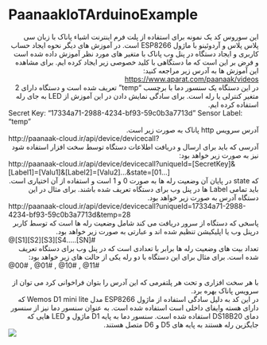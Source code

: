 # PaanaakIoTArduinoExample
<div dir="rtl">
این سوروس کد یک نمونه برای استفاده از پلت فرم اینترنت اشیاء پاناک با  
زبان سی پلاس پلاس و آردوئینو با ماژول 
ESP8266
است.
در آموزش های دیگر نحوه ایجاد حساب کاربری و ایجاد دستگاه در پنل وب پاناک با متغیر های مورد نظر آموزش داده شده است و فرض بر این است که ما دستگاهی با کلید خصوصی زیر ایجاد کرده ایم. برای مشاهده این آموزش ها به آدرس زیر مراجعه کنید:
<div dir="rtl">
<a href="https://www.aparat.com/paanaak/videos">https://www.aparat.com/paanaak/videos</a>
</div>
در این دستگاه یک سنسور دما با برچسب 
“temp”
تعریف شده است و دستگاه دارای 2 متغیر کنترلی یا رله است. برای سادگی نمایش دادن در این آموزش از
LED
به جای رله استفاده کرده ایم.
<div dir="ltr">        
Secret Key: “17334a71-2988-4234-bf93-59c0b3a7713d”
Sensor Label: “temp”
</div>
آدرس سرویس 
http 
پاناک به صورت زیر است.
<div dir="ltr">        
http://paanaak-cloud.ir/api/device/devicecall?
</div>
آدرسی که باید برای ارسال و دریافت اطلاعات دستگاه توسط سخت افزار استفاده شود نیز به صورت زیر خواهد بود:
<div dir="ltr">        
http://paanaak-cloud.ir/api/device/devicecall?uniqueId=[SecretKey]&[Label1]=[Valu1]&[Label2]=[Valu2]...&state=[01...]
</div>      
که
state 
در پایان آن وضعیت رله ها به صورت 0 و 1 است و استفاده از آن اختیاری است.
باید تمامی 
Label
ها در پنل وب برای دستگاه تعریف شده باشند.
برای مثال در این دستگاه آدرس به صورت زیر خواهد بود.
<div dir="ltr">        
http://paanaak-cloud.ir/api/device/devicecall?uniqueId=17334a71-2988-4234-bf93-59c0b3a7713d&temp=28
</div>
پاسخی که دستگاه از سرور دریافت می کند شامل وضعیت رله ها است که توسط کاربر درپنل وب یا اپلیکیشن تنظیم شده اند و عبارتی به صورت زیر خواهد بود.
<div dir="ltr">        
@[S1][S2][S3][S4…..[SN]#
</div>
تعداد بیت های وضعیت رله ها برابر با تعدادی است که در پنل وب برای دستگاه تعریف شده است.
برای مثال برای این دستگاه با دو رله یکی از حالت های زیر خواهد بود:
<div dir="ltr">        
@00# , @01# , @10# , @11#
</div>
<br/>
با هر سخت افزاری و تحت هر پلتفرمی که این آدرس را بتوان فراخوانی کرد می توان از سرویس پاناک بهره برد.<br/>
در این کد  به دلیل سادگی استفاده از ماژول
ESP8266
مدل
Wemos D1 mini lite 
که دارای هسته وایفای داخلی است استفاده شده است. به عنوان سنسور دما نیز از سنسور دمای 
DS18B20 
استفاده شده است.
سنسور دما به پایه
 D1 
ماژول و
 LED
 هایی که جایگزین رله هستند به پایه های D5 و D6 متصل هستند.
</div>
<img src="https://github.com/paanaak/PaanaakCloudArduinoExample/blob/main/esp8266Panak.png?raw=true" />
